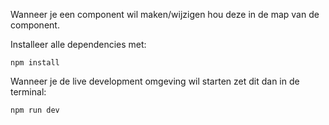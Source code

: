 Wanneer je een component wil maken/wijzigen hou deze in de map van de component.



Installeer alle dependencies met:
````
npm install
````

Wanneer je de live development omgeving wil starten zet dit dan in de terminal:
````
npm run dev
````